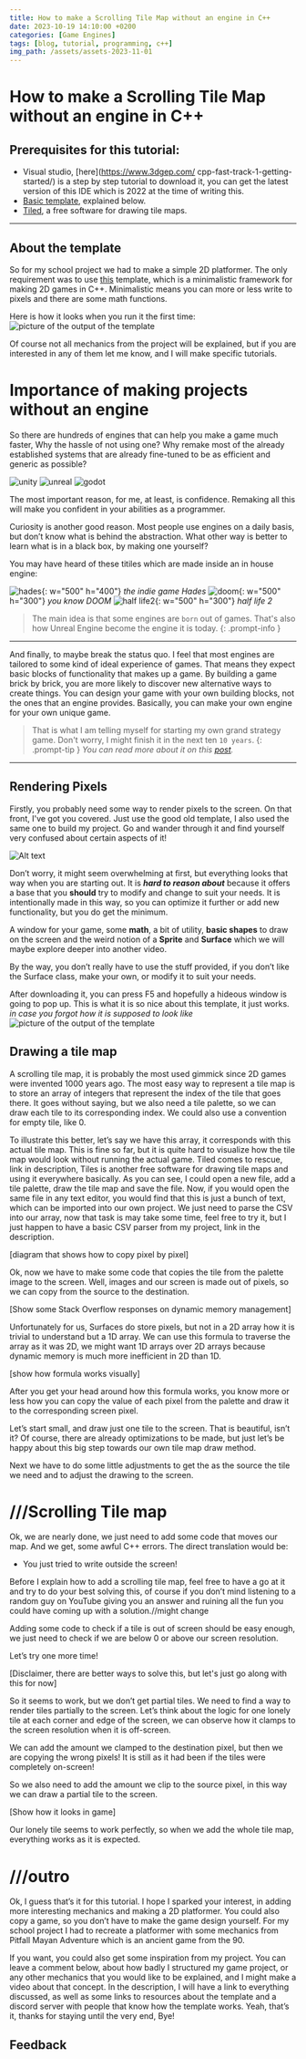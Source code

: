 ```yaml
---
title: How to make a Scrolling Tile Map without an engine in C++
date: 2023-10-19 14:10:00 +0200
categories: [Game Engines]
tags: [blog, tutorial, programming, c++]
img_path: /assets/assets-2023-11-01
---
```

# How to make a Scrolling Tile Map without an engine in C++
## Prerequisites for this tutorial:  
- Visual studio, [here](https://www.3dgep.com/
cpp-fast-track-1-getting-started/) is a step by step tutorial to download it, you can get the latest version of this IDE which is 2022 at the time of writing this.
- [Basic template](https://github.com/jbikker/tmpl8), explained below.
- [Tiled](https://www.mapeditor.org/), a free software for drawing tile maps.

---
## About the template
So for my school project we had to make a simple 2D platformer. The only requirement was to use [this](https://github.com/jbikker/tmpl8) template, which is a minimalistic framework for making 2D games in C++.
Minimalistic means you can more or less write to pixels and there are some math functions.

Here is how it looks when you run it the first time:
![picture of the output of the template](template.png)

Of course not all mechanics from the project will be explained, but if you are interested in any of them let me know, and I will make specific tutorials.
# Importance of making projects without an engine

So there are hundreds of engines that can help you make a game much faster, Why the hassle of not using one? Why remake most of the already established systems that are already fine-tuned to be as efficient and generic as possible?

![unity](unity.png) ![unreal](unreal.png) ![godot](godot.png)

The most important reason, for me, at least, is confidence. Remaking all this will make you confident in your abilities as a programmer. 

Curiosity is another good reason. Most people use engines on a daily basis, but don’t know what is behind the abstraction. What other way is better to learn what is in a black box, by making one yourself?

You may have heard of these titiles which are made inside an in house engine:

![hades](hades.png){: w="500" h="400"} 
_the indie game Hades_
![doom](doom.png){: w="500" h="300"} 
_you know DOOM_
![half life2](halflife2.png){: w="500" h="300"}
_half life 2_

> The main idea is that some engines are `born` out of games. That's also how Unreal Engine become the engine it is today.
{: .prompt-info }
  
---

And finally, to maybe break the status quo. I feel that most engines are tailored to some kind of ideal experience of games. That means they expect basic blocks of functionality that makes up a game. By building a game brick by brick, you are more likely to discover new alternative ways to create things. You can design your game with your own building blocks, not the ones that an engine provides. Basically, you can make your own engine for your own unique game.

> That is what I am telling myself for starting my own grand strategy game. Don't worry, I might finish it in the next ten `10 years`.
{: .prompt-tip }
_You can read more about it on this [post](https://tycro-games.github.io/posts/starting-a-new-game-engine/)._

---

## Rendering Pixels

Firstly, you probably need some way to render pixels to the screen. On that front, I've got you covered. Just use the good old template, I also used the same one to build my project. Go and wander through it and find yourself very confused about certain aspects of it!

![Alt text](templatess.png)

Don’t worry, it might seem overwhelming at first, but everything looks that way when you are starting out. It is ***hard to reason about*** because it offers a base that you **should**  try to modify and change to suit your needs.  It is intentionally made in this way, so you can optimize it further or add new functionality, but you do get the minimum.

 A window for your game, some **math**, a bit of utility, **basic shapes** to draw on the screen and the weird notion of a **Sprite** and **Surface** which we will maybe explore deeper into another video.

By the way, you don’t really have to use the stuff provided, if you don’t like the Surface class, make your own, or modify it to suit your needs.

After downloading it, you can press F5 and hopefully a hideous window is going to pop up. This is what it is so nice about this template, it just works. 
_in case you forgot how it is supposed to look like_
![picture of the output of the template](template.png)

## Drawing a tile map

A scrolling tile map, it is probably the most used gimmick since 2D games were invented 1000 years ago. The most easy way to represent a tile map is to store an array of integers that represent the index of the tile that goes there. It goes without saying, but we also need a tile palette, so we can draw each tile to its corresponding index. We could also use a convention for empty tile, like 0.

To illustrate this better, let’s say we have this array, it corresponds with this actual tile map. This is fine so far, but it is quite hard to visualize how the tile map would look without running the actual game. Tiled comes to rescue, link in description, Tiles is another free software for drawing tile maps and using it everywhere basically. As you can see, I could open a new file, add a tile palette, draw the tile map and save the file. Now, if you would open the same file in any text editor, you would find that this is just a bunch of text, which can be imported into our own project. We just need to parse the CSV into our array, now that task is may take some time, feel free to try it, but I just happen to have a basic CSV parser from my project, link in the description.

[diagram that shows how to copy pixel by pixel]

Ok, now we have to make some code that copies the tile from the palette image to the screen. Well, images and our screen is made out of pixels, so we can copy from the source to the destination. 

[Show some Stack Overflow responses on dynamic memory management]

Unfortunately for us, Surfaces do store pixels, but not in a 2D array how it is trivial to understand but a 1D array. We can use this formula to traverse the array as it was 2D, we might want 1D arrays over 2D arrays because dynamic memory is much more inefficient in 2D than 1D. 

[show how formula works visually]

After you get your head around how this formula works, you know more or less how you can copy the value of each pixel from the palette and  draw it to the corresponding screen pixel. 

Let’s start small, and draw just one tile to the screen. That is beautiful, isn’t it? Of course, there are already optimizations to be made, but just let’s be happy about this big step towards our own tile map draw method.

Next we have to do some little adjustments to get the as the source the tile we need and to adjust the drawing to the screen.

# ///Scrolling Tile map

Ok, we are nearly done, we just need to add some code that moves our map. And we get, some awful C++ errors. The direct translation would be: 

- You just tried to write outside the screen!

Before I explain how to add a scrolling tile map, feel free to have a go at it and try to do your best solving this, of course if you don’t mind listening to a random guy on YouTube giving you an answer and ruining all the fun you could have coming up with a solution.//might change

Adding some code to check if a tile is out of screen should be easy enough, we just need to check if we are below 0 or above our screen resolution.

Let’s try one more time!

[Disclaimer, there are better ways to solve this, but let's just go along with this for now]

So it seems to work, but we don’t get partial tiles. We need to find a way to render tiles partially to the screen. Let’s think about the logic for one lonely tile at each corner and edge of the screen, we can observe how it clamps to the screen resolution when it is off-screen. 

We can add the amount we clamped to the destination pixel, but then we are copying the wrong pixels! It is still as it had been if the tiles were completely on-screen!

So we also need to add the amount we clip to the source pixel, in this way we can draw a partial tile to the screen.

[Show how it looks in game]

Our lonely tile seems to work perfectly, so when we add the whole tile map, everything works as it is expected. 

# ///outro

Ok, I guess that’s it for this tutorial. I hope I sparked your interest, in adding more interesting mechanics and making a 2D platformer. You could also copy a game, so you don’t have to make the game design yourself. For my school project I had to recreate a platformer with some mechanics from Pitfall Mayan Adventure which is an ancient game from the 90. 

If you want, you could also get some inspiration from my project. You can leave a comment below, about how badly I structured my game project, or any other mechanics that you would like to be explained, and I might make a video about that concept. In the description, I will have a link to everything discussed, as well as some links to resources about the template and a discord server with people that know how the template works. Yeah, that’s it, thanks for staying until the very end, Bye!

## Feedback